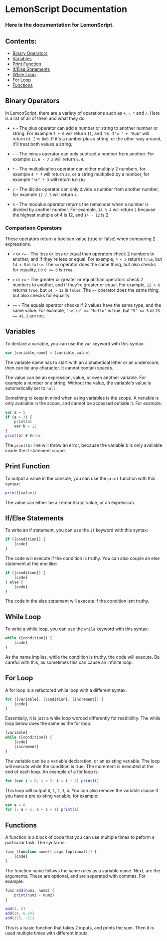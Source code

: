 # LemonScript Documentation
### Here is the documentation for LemonScript.
## Contents:
- [Binary Operators](https://github.com/PlebusSupremus1234/LemonScript/blob/master/documentation.md#binary-operators)
- [Variables](https://github.com/PlebusSupremus1234/LemonScript/blob/master/documentation.md#variables)
- [Print Function](https://github.com/PlebusSupremus1234/LemonScript/blob/master/documentation.md#print-function)
- [If/Else Statements](https://github.com/PlebusSupremus1234/LemonScript/blob/master/documentation.md#ifelse-statements)
- [While Loop](https://github.com/PlebusSupremus1234/LemonScript/blob/master/documentation.md#while-loop)
- [For Loop](https://github.com/PlebusSupremus1234/LemonScript/blob/master/documentation.md#for-loop)
- [Functions](https://github.com/PlebusSupremus1234/LemonScript/blob/master/documentation.md#functions)

## Binary Operators
In LemonScript, there are a variety of operations such as `+`, `-`, `*` and `/`. Here is a list of all of them and what they do:
- `+` - The plus operator can add a number or string to another number or string. For example `5 + 6` will return `11`, and `"Hi I'm " + "Bob"` will return `Hi I'm Bob`. If it's a number plus a string, or the other way around, it'll treat both values a string. 

- `-` - The minus operator can only subtract a number from another. For example `13.6 - 7.2` will return `6.4`. 

- `*` - The multiplication operator can either multiply 2 numbers, for example `4 * 7` will return `28`, or a string multiplied by a number, for example `"hi" * 3` will return `hihihi`. 

- `/` - The divide operator can only divide a number from another number, for example `12 / 3` will return `4`. 

- `%` - The modulus operator returns the remainder when a number is divided by another number. For example, `14 % 4` will return `2` because the highest multiple of 4 is 12, and `14 - 12` is 2. 

### Comparison Operators
These operators return a boolean value (true or false) when comparing 2 expressions. 

- `<` or `<=` - The less or less or equal than operators check 2 numbers to another, and if they're less or equal. For example, `4 < 5` returns `true`, but `14 < 8` is `false`. The `<=` operator does the same thing, but also checks for equality, i.e `6 <= 6` is `true`.

- `>` or `>=` - The greater or greater or equal than operators check 2 numbers to another, and if they're greater or equal. For example, `12 > 6` returns `true`, but `14 > 12` is `false`. The `>=` operator does the same thing, but also checks for equality. 

- `==` - The equals operator checks if 2 values have the same type, and the same value. For example, `"hello" == "hello"` is true, but `"5" == 5` or `23 == 41.2` are not. 

## Variables
To declare a variable, you can use the `var` keyword with this syntax:
```js
var [variable_name] = [variable_value]
```
The variable name has to start with an alphabetical letter or an underscore, then can be any character. It cannot contain spaces. 

The value can be an expression, value, or even another variable. For example a number or a string. Without the value, the variable's value is automatically set to `null`. 

Something to keep in mind when using variables is the scope. A variable is only avaliable in the scope, and cannot be accessed outside it. For example:
```js
var a = 5
if (a > 3) {
    print(a)
    var b = 12
}
print(b) # Error
```
The `print(b)` line will throw an error, because the variable b is only avaliable inside the if statement scope. 

## Print Function
To output a value in the console, you can use the `print` function with this syntax:
```js
print([value])
```
The value can either be a LemonScript value, or an expression. 

## If/Else Statements
To write an if statement, you can use the `if` keyword with this syntax:
```js
if ([condition]) {
    [code]
}
```
The code will execute if the condition is truthy. You can also couple an else statement at the end like:
```js
if ([condition]) {
    [code]
} else {
    [code]
}
```
The code in the else statement will execute if the condition isnt truthy.

## While Loop
To write a while loop, you can use the `while` keyword with this syntax:
```js
while ([condition]) {
    [code]
}
```
As the name implies, while the condition is truthy, the code will execute. Be careful with this, as sometimes this can cause an infinite loop. 

## For Loop
A for loop is a refactored while loop with a different syntax:
```js
for ([variable]; [condition]; [increment]) {
    [code]
}
```
Essentially, it is just a while loop worded differently for readibility. The while loop below does the same as the for loop:
```js
[variable]
while ([condition]) {
    [code]
    [increment]
}
```
The variable can be a variable declaration, or an existing variable. The loop will execute while the condition is true. The increment is executed at the end of each loop. An example of a for loop is:
```js
for (var i = 0; i < 5; i = i + 1) print(i)
```
This loop will output `0`, `1`, `2`, `3`, `4`. You can also remove the variable clause if you have a pre existing variable, for example:
```js
var a = 0
for (; a < 5; a = a + 1) print(a)
```

## Functions
A function is a block of code that you can use multiple times to peform a particular task. The syntax is:
```js
func [function name]([args (optional)]) {
    [code]
}
```
The function name follows the same rules as a variable name. Next, are the arguments. These are optional, and are seperated with commas. For example:
```js
func add(num1, num2) {
    print(num1 + num2)
}

add(1, 2)
add(14, 6.54)
add(123, -11)
```
This is a basic function that takes 2 inputs, and prints the sum. Then it is used multiple times with different inputs. 